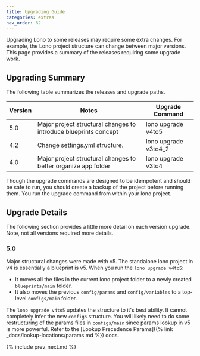 ```yaml
---
title: Upgrading Guide
categories: extras
nav_order: 62
---
```


Upgrading Lono to some releases may require some extra changes. For example, the Lono project structure can change between major versions. This page provides a summary of the releases requiring some upgrade work.

## Upgrading Summary

The following table summarizes the releases and upgrade paths.

Version | Notes | Upgrade Command
--- | --- | ---
5.0 | Major project structural changes to introduce blueprints concept  | lono upgrade v4to5
4.2 | Change settings.yml structure.  | lono upgrade v3to4_2
4.0 | Major project structural changes to better organize app folder  | lono upgrade v3to4

Though the upgrade commands are designed to be idempotent and should be safe to run, you should create a backup of the project before running them. You run the upgrade command from within your lono project.

## Upgrade Details

The following section provides a little more detail on each version upgrade. Note, not all versions required more details.

### 5.0

Major structural changes were made with v5. The standalone lono project in v4 is essentially a blueprint is v5. When you run the `lono upgrade v4to5`:

* It moves all the files in the current lono project folder to a newly created `blueprints/main` folder.
* It also moves the previous `config/params` and `config/variables` to a top-level `configs/main` folder.

The `lono upgrade v4to5` updates the structure to it's best ability. It cannot completely infer the new `configs` structure. You will likely need to do some restructuring of the params files in `configs/main` since params lookup in v5 is more powerful.  Refer to the [Lookup Precedence Params]({% link _docs/lookup-locations/params.md %}) docs.

{% include prev_next.md %}
